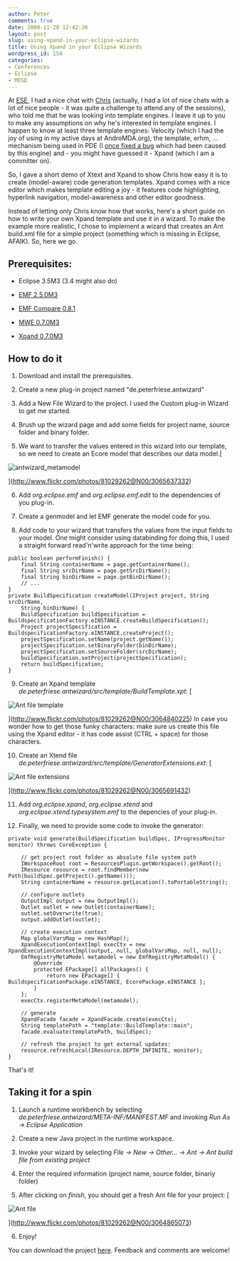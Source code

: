 ```yaml
---
author: Peter
comments: true
date: 2008-11-28 12:42:26
layout: post
slug: using-xpand-in-your-eclipse-wizards
title: Using Xpand in your Eclipse Wizards
wordpress_id: 154
categories:
- Conferences
- Eclipse
- MDSD
---
```


At [ESE](http://www.eclipsecon.org/summiteurope2008/), I had a nice chat with [Chris](http://mea-bloga.blogspot.com/) (actually, I had a lot of nice chats with a lot of nice people - it was quite a challenge to attend any of the sessions), who told me that he was looking into template engines. I leave it up to you to make any assumptions on why he's interested in template engines. I happen to know at least three template engines: Velocity (which I had the joy of using in my active days at AndroMDA.org), the template, erhm, ... mechanism being used in PDE (I [once fixed a bug](https://bugs.eclipse.org/bugs/show_bug.cgi?id=241074) which had been caused by this engine) and - you might have guessed it - Xpand (which I am a committer on).

So, I gave a short demo of Xtext and Xpand to show Chris how easy it is to create (model-aware) code generation templates. Xpand comes with a nice editor which makes template editing a joy - it features code highlighting, hyperlink navigation, model-awareness and other editor goodness.

Instead of letting only Chris know how that works, here's a short guide on how to write your own Xpand template and use it in a wizard. To make the example more realistic, I chose to implement a wizard that creates an Ant build.xml file for a simple project (something which is missing in Eclipse, AFAIK). So, here we go.


## Prerequisites:





	
  * Eclipse 3.5M3 (3.4 might also do)

	
  * [EMF 2.5.0M3](http://www.eclipse.org/modeling/download.php?file=/modeling/emf/emf/downloads/drops/2.5.0/S200811032126/emf-sdo-xsd-SDK-2.5.0M3.zip)

	
  * [EMF Compare 0.8.1](http://www.eclipse.org/modeling/download.php?file=/modeling/emft/compare/downloads/drops/0.8.1/R200809170822/emft-compare-SDK-incubation-0.8.1.zip)

	
  * [MWE 0.7.0M3](http://www.eclipse.org/modeling/download.php?file=/modeling/emft/mwe/downloads/drops/0.7.0/S200811120303/emft-mwe-SDK-incubation-0.7.0M3.zip)

	
  * [Xpand 0.7.0M3](http://www.eclipse.org/modeling/download.php?file=/modeling/m2t/xpand/downloads/drops/0.7.0/S200811120513/m2t-xpand-SDK-incubation-0.7.0M3.zip)




## How to do it





	
  1. Download and install the prerequisites.

	
  2. Create a new plug-in project named "de.peterfriese.antwizard"

	
  3. Add a New File Wizard to the project. I used the Custom plug-in Wizard to get me started.

	
  4. Brush up the wizard page and add some fields for project name, source folder and binary folder.

	
  5. We want to transfer the values entered in this wizard into our template, so we need to create an Ecore model that describes our data model.[


![antwizard_metamodel](http://farm4.static.flickr.com/3047/3065637332_0f345eaf86_o.jpg)


](http://www.flickr.com/photos/81029262@N00/3065637332)

	
  6. Add _org.eclipse.emf_ and _org.eclipse.emf.edit_ to the dependencies of you plug-in.

	
  7. Create a genmodel and let EMF generate the model code for you.

	
  8. Add code to your wizard that transfers the values from the input fields to your model. One might consider using databinding for doing this, I used a straight forward read'n'write approach for the time being:

    
    public boolean performFinish() {
        final String containerName = page.getContainerName();
        final String srcDirName = page.getSrcDirName();
        final String binDirName = page.getBinDirName();
        // ...
    }
    private BuildSpecification createModel(IProject project, String srcDirName,
        String binDirName) {
        BuildSpecification buildSpecification = BuildspecificationFactory.eINSTANCE.createBuildSpecification();
        Project projectSpecification = BuildspecificationFactory.eINSTANCE.createProject();
        projectSpecification.setName(project.getName());
        projectSpecification.setBinaryFolder(binDirName);
        projectSpecification.setSourceFolder(srcDirName);
        buildSpecification.setProject(projectSpecification);
        return buildSpecification;
    }




	
  9. Create an Xpand template _de.peterfriese.antwizard/src/template/BuildTemplate.xpt_:
[


![Ant file template](http://farm4.static.flickr.com/3008/3064840225_f3f3b2e799_o.jpg)

](http://www.flickr.com/photos/81029262@N00/3064840225)
In case you wonder how to get those funky characters: make sure us create this file using the Xpand editor - it has code assist (CTRL + space) for those characters.


	
  10. Create an Xtend file _de.peterfriese.antwizard/src/template/GeneratorExtensions.ext_:
[


![Ant file extensions](http://farm4.static.flickr.com/3045/3065691432_b59ba29444_o.jpg)


](http://www.flickr.com/photos/81029262@N00/3065691432)

	
  11. Add _org.eclipse.xpand_, _org.eclipse.xtend_ and _org.eclipse.xtend.typesystem.emf_ to the depencies of your plug-in.

	
  12. Finally, we need to provide some code to invoke the generator:

    
    private void generate(BuildSpecification buildSpec, IProgressMonitor monitor) throws CoreException {
    
        // get project root folder as absolute file system path
        IWorkspaceRoot root = ResourcesPlugin.getWorkspace().getRoot();
        IResource resource = root.findMember(new Path(buildSpec.getProject().getName()));
        String containerName = resource.getLocation().toPortableString();
    
        // configure outlets
        OutputImpl output = new OutputImpl();
        Outlet outlet = new Outlet(containerName);
        outlet.setOverwrite(true);
        output.addOutlet(outlet);
    
        // create execution context
        Map globalVarsMap = new HashMap();
        XpandExecutionContextImpl execCtx = new XpandExecutionContextImpl(output, null, globalVarsMap, null, null);
        EmfRegistryMetaModel metamodel = new EmfRegistryMetaModel() {
            @Override
            protected EPackage[] allPackages() {
                return new EPackage[] { BuildspecificationPackage.eINSTANCE, EcorePackage.eINSTANCE };
            }
        };
        execCtx.registerMetaModel(metamodel);
    
        // generate
        XpandFacade facade = XpandFacade.create(execCtx);
        String templatePath = "template::BuildTemplate::main";
        facade.evaluate(templatePath, buildSpec);
    
        // refresh the project to get external updates:
        resource.refreshLocal(IResource.DEPTH_INFINITE, monitor);
    }





That's it!


## Taking it for a spin





	
  1. Launch a runtime workbench by selecting _de.peterfriese.antwizard/META-INF/MANIFEST.MF_ and invoking _Run As -> Eclipse Application_

	
  2. Create a new Java project in the runtime workspace.

	
  3. Invoke your wizard by selecting _File -> New -> Other... -> Ant -> Ant build file from existing project_

	
  4. Enter the required information (project name, source folder, binariy folder)

	
  5. After clicking on _finish_, you should get a fresh Ant file for your project:
[


![Ant file](http://farm4.static.flickr.com/3215/3064865073_3415a7b0c3_o.jpg)


](http://www.flickr.com/photos/81029262@N00/3064865073)

	
  6. Enjoy!


You can download the project [here](http://www.peterfriese.de/wp-content/downloads/plugins/model_driven_ant_wizard.zip). Feedback and comments are welcome!
